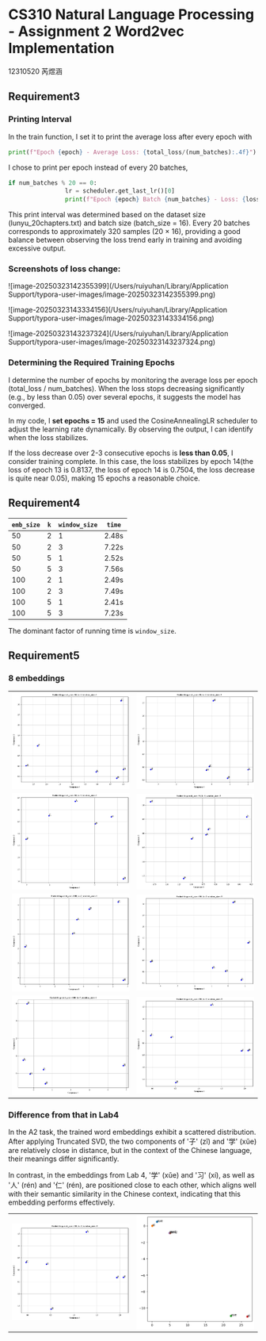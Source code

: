 # CS310 Natural Language Processing - Assignment 2 Word2vec Implementation 

12310520 芮煜涵

## Requirement3

### Printing Interval

In the train function, I set it to print the average loss after every epoch with 

```python
print(f"Epoch {epoch} - Average Loss: {total_loss/(num_batches):.4f}")
```

I chose to print per epoch instead of every 20 batches, 

```python
if num_batches % 20 == 0:
                lr = scheduler.get_last_lr()[0] 
                print(f"Epoch {epoch} Batch {num_batches} - Loss: {loss.item():.4f}, Learning Rate: {lr:.6f}")
```

This print interval was determined based on the dataset size (lunyu_20chapters.txt) and batch size (batch_size = 16). Every 20 batches corresponds to approximately 320 samples (20 × 16), providing a good balance between observing the loss trend early in training and avoiding excessive output.

### Screenshots of loss change:

![image-20250323142355399](/Users/ruiyuhan/Library/Application Support/typora-user-images/image-20250323142355399.png)

![image-20250323143334156](/Users/ruiyuhan/Library/Application Support/typora-user-images/image-20250323143334156.png)

![image-20250323143237324](/Users/ruiyuhan/Library/Application Support/typora-user-images/image-20250323143237324.png)

### Determining the Required Training Epochs

I determine the number of epochs by monitoring the average loss per epoch (total_loss / num_batches). When the loss stops decreasing significantly (e.g., by less than 0.05) over several epochs, it suggests the model has converged.

In my code, I **set epochs = 15** and used the CosineAnnealingLR scheduler to adjust the learning rate dynamically. By observing the output, I can identify when the loss stabilizes.

If the loss decrease over 2-3 consecutive epochs is **less than 0.05**, I consider training complete. In this case, the loss stabilizes by epoch 14(the loss of epoch 13 is 0.8137, the loss of epoch 14 is 0.7504, the loss decrease is quite near 0.05), making 15 epochs a reasonable choice.

## Requirement4

| `emb_size` | `k`  | `window_size` | `time` |
| ---------- | ---- | ------------- | ------ |
| 50         | 2    | 1             | 2.48s  |
| 50         | 2    | 3             | 7.22s  |
| 50         | 5    | 1             | 2.52s  |
| 50         | 5    | 3             | 7.56s  |
| 100        | 2    | 1             | 2.49s  |
| 100        | 2    | 3             | 7.49s  |
| 100        | 5    | 1             | 2.41s  |
| 100        | 5    | 3             | 7.23s  |

The dominant factor of running time is `window_size`.

## Requirement5

### 8 embeddings

<table>
  <tr>
    <td><img src="1.png" alt="emb50_k2_ws1" width="400"/></td>
    <td><img src="2.png" alt="emb50_k2_ws3" width="400"/></td>
  </tr>
  <tr>
    <td><img src="3.png" alt="emb50_k5_ws1" width="400"/></td>
    <td><img src="4.png" alt="emb50_k5_ws3" width="400"/></td>
  </tr>
  <tr>
    <td><img src="5.png" alt="emb100_k2_ws1" width="400"/></td>
    <td><img src="6.png" alt="emb100_k2_ws3" width="400"/></td>
  </tr>
  <tr>
    <td><img src="7.png" alt="emb100_k5_ws1" width="400"/></td>
    <td><img src="8.png" alt="emb100_k5_ws3" width="400"/></td>
  </tr>
</table>

### Difference from that in Lab4

<table>
  <tr>
    <td><img src="8.png" alt="emb50_k2_ws1" width="400"/></td>
    <td><img src="Lab4_emb.png" alt="emb50_k2_ws3" width="400"/></td>
  </tr>

In the A2 task, the trained word embeddings exhibit a scattered distribution. After applying Truncated SVD, the two components of '子' (zǐ) and '学' (xǔe) are relatively close in distance, but in the context of the Chinese language, their meanings differ significantly. 

In contrast, in the embeddings from Lab 4, '学' (xǔe) and '习' (xí), as well as '人' (rén) and '仁' (rén), are positioned close to each other, which aligns well with their semantic similarity in the Chinese context, indicating that this embedding performs effectively.